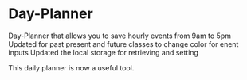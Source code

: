 # Day-Planner
Day-Planner that allows you to save hourly events from 9am to 5pm
Updated for past present and future classes to change color for enent inputs
Updated the local storage for retrieving and setting 

This daily planner is now a useful tool.
